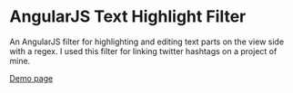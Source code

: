 # AngularJS Text Highlight Filter

An AngularJS filter for highlighting and editing text parts on the view side with a regex.
I used this filter for linking twitter hashtags on a project of mine.

[Demo page](http://rawgit.com/sanjeyac/angular-highlight-filter/master/index.html)